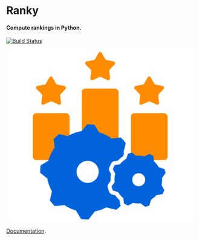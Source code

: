 # Ranky

#### Compute rankings in Python.

[![Build Status](https://travis-ci.com/Didayolo/ranky.svg?token=sQRwdboThHyw4yYsxjxs&branch=main)](https://travis-ci.com/Didayolo/ranky)

![logo](logo.png)

[Documentation](https://didayolo.github.io/ranky/).
